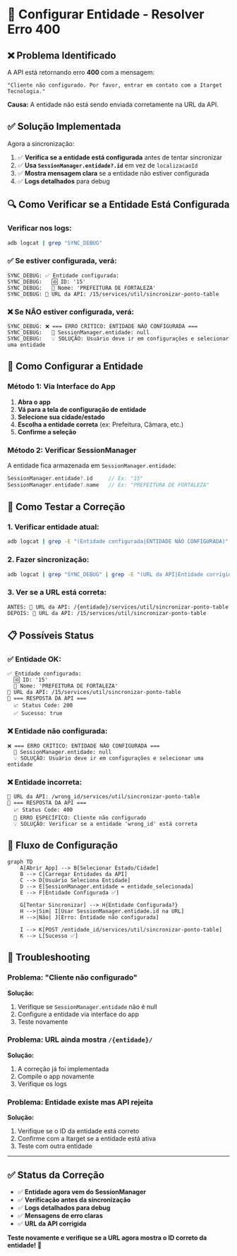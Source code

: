 # 🔧 Configurar Entidade - Resolver Erro 400

## ❌ **Problema Identificado**

A API está retornando erro **400** com a mensagem:
```
"Cliente não configurado. Por favor, entrar em contato com a Itarget Tecnologia."
```

**Causa:** A entidade não está sendo enviada corretamente na URL da API.

## ✅ **Solução Implementada**

Agora a sincronização:
1. ✅ **Verifica se a entidade está configurada** antes de tentar sincronizar
2. ✅ **Usa `SessionManager.entidade?.id`** em vez de `localizacaoId`
3. ✅ **Mostra mensagem clara** se a entidade não estiver configurada
4. ✅ **Logs detalhados** para debug

## 🔍 **Como Verificar se a Entidade Está Configurada**

### **Verificar nos logs:**
```bash
adb logcat | grep "SYNC_DEBUG"
```

### **✅ Se estiver configurada, verá:**
```
SYNC_DEBUG: ✅ Entidade configurada:
SYNC_DEBUG:   🆔 ID: '15'
SYNC_DEBUG:   📝 Nome: 'PREFEITURA DE FORTALEZA'
SYNC_DEBUG: 🔗 URL da API: /15/services/util/sincronizar-ponto-table
```

### **❌ Se NÃO estiver configurada, verá:**
```
SYNC_DEBUG: ❌ === ERRO CRÍTICO: ENTIDADE NÃO CONFIGURADA ===
SYNC_DEBUG:   🔴 SessionManager.entidade: null
SYNC_DEBUG:   💡 SOLUÇÃO: Usuário deve ir em configurações e selecionar uma entidade
```

## 🔧 **Como Configurar a Entidade**

### **Método 1: Via Interface do App**
1. **Abra o app**
2. **Vá para a tela de configuração de entidade**
3. **Selecione sua cidade/estado**
4. **Escolha a entidade correta** (ex: Prefeitura, Câmara, etc.)
5. **Confirme a seleção**

### **Método 2: Verificar SessionManager**
A entidade fica armazenada em `SessionManager.entidade`:
```kotlin
SessionManager.entidade?.id     // Ex: "15"
SessionManager.entidade?.name   // Ex: "PREFEITURA DE FORTALEZA"
```

## 🧪 **Como Testar a Correção**

### **1. Verificar entidade atual:**
```bash
adb logcat | grep -E "(Entidade configurada|ENTIDADE NÃO CONFIGURADA)"
```

### **2. Fazer sincronização:**
```bash
adb logcat | grep "SYNC_DEBUG" | grep -E "(URL da API|Entidade corrigida)"
```

### **3. Ver se a URL está correta:**
```
ANTES: 🔗 URL da API: /{entidade}/services/util/sincronizar-ponto-table
DEPOIS: 🔗 URL da API: /15/services/util/sincronizar-ponto-table
```

## 📋 **Possíveis Status**

### ✅ **Entidade OK:**
```
✅ Entidade configurada:
  🆔 ID: '15'
  📝 Nome: 'PREFEITURA DE FORTALEZA'
🔗 URL da API: /15/services/util/sincronizar-ponto-table
📡 === RESPOSTA DA API ===
  📈 Status Code: 200
  ✅ Sucesso: true
```

### ❌ **Entidade não configurada:**
```
❌ === ERRO CRÍTICO: ENTIDADE NÃO CONFIGURADA ===
  🔴 SessionManager.entidade: null
  💡 SOLUÇÃO: Usuário deve ir em configurações e selecionar uma entidade
```

### ❌ **Entidade incorreta:**
```
🔗 URL da API: /wrong_id/services/util/sincronizar-ponto-table
📡 === RESPOSTA DA API ===
  📈 Status Code: 400
  🔴 ERRO ESPECÍFICO: Cliente não configurado
  💡 SOLUÇÃO: Verificar se a entidade 'wrong_id' está correta
```

## 🎯 **Fluxo de Configuração**

```mermaid
graph TD
    A[Abrir App] --> B[Selecionar Estado/Cidade]
    B --> C[Carregar Entidades da API]
    C --> D[Usuário Seleciona Entidade]
    D --> E[SessionManager.entidade = entidade_selecionada]
    E --> F[Entidade Configurada ✅]
    
    G[Tentar Sincronizar] --> H{Entidade Configurada?}
    H -->|Sim| I[Usar SessionManager.entidade.id na URL]
    H -->|Não| J[Erro: Entidade não configurada]
    
    I --> K[POST /entidade_id/services/util/sincronizar-ponto-table]
    K --> L[Sucesso ✅]
```

## 🚨 **Troubleshooting**

### **Problema:** "Cliente não configurado"
**Solução:** 
1. Verifique se `SessionManager.entidade` não é null
2. Configure a entidade via interface do app
3. Teste novamente

### **Problema:** URL ainda mostra `/{entidade}/`
**Solução:**
1. A correção já foi implementada
2. Compile o app novamente
3. Verifique os logs

### **Problema:** Entidade existe mas API rejeita
**Solução:**
1. Verifique se o ID da entidade está correto
2. Confirme com a Itarget se a entidade está ativa
3. Teste com outra entidade

---

## ✅ **Status da Correção**

- ✅ **Entidade agora vem do SessionManager**
- ✅ **Verificação antes da sincronização**  
- ✅ **Logs detalhados para debug**
- ✅ **Mensagens de erro claras**
- ✅ **URL da API corrigida**

**Teste novamente e verifique se a URL agora mostra o ID correto da entidade! 🚀** 